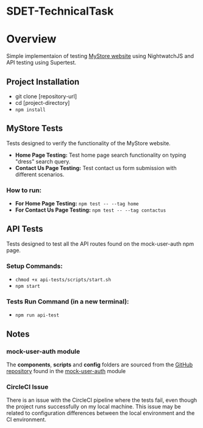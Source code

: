 # SDET-TechnicalTask

# Overview
Simple implementaion of testing [MyStore website](https://multiformis.com) using NightwatchJS and API testing using Supertest.

## Project Installation
- git clone [repository-url]
- cd [project-directory]
- `npm install`

## MyStore Tests
Tests designed to verify the functionality of the MyStore website.
- **Home Page Testing:** Test home page search functionality on typing "dress" search query.
- **Contact Us Page Testing:** Test contact us form submission with different scenarios.
### How to run:
- **For Home Page Testing:** `npm test -- --tag home`
- **For Contact Us Page Testing:** `npm test -- --tag contactus`

## API Tests
Tests designed to test all the API routes found on the mock-user-auth npm page.
### Setup Commands:
- `chmod +x api-tests/scripts/start.sh`
- `npm start`
### Tests Run Command (in a new terminal):
- `npm run api-test`

## Notes

### mock-user-auth module
The **components**, **scripts** and **config** folders are sourced from the [GitHub repository](https://github.com/thiagoluiznunes/mock-user-auth) found in the [mock-user-auth](https://www.npmjs.com/package/mock-user-auth) module 

### CircleCI Issue
There is an issue with the CircleCI pipeline where the tests fail, even though the project runs successfully on my local machine. This issue may be related to configuration differences between the local environment and the CI environment.

